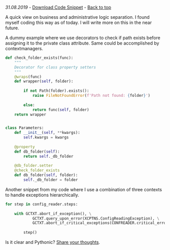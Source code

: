 _31.08.2019_ - [Download Code Snippet](https://github.com/PythonicThoughtsSnippets/PTS-Code-Snippets/blob/master/pts-5.py) - [Back to top](https://pythonicthoughtssnippets.github.io)

A quick view on business and administrative logic separation. I found myself coding this way as of today. I will write more on this in the near future.

A dummy example where we use decorators to check if path exists before assigning it to the private class attribute. Same could be accomplished by contextmanagers.

```python
def check_folder_exists(func):
    """
    Decorator for class property setters
    """
    @wraps(func)
    def wrapper(self, folder):
        
        if not Path(folder).exists():
            raise FileNotFoundError(f'Path not found: {folder}')
        
        else:
            return func(self, folder)
    return wrapper


class Parameters:
    def __init__(self, **kwargs):
        self.kwargs = kwargs
    
    @property
    def db_folder(self):
        return self._db_folder
    
    @db_folder.setter
    @check_folder_exists
    def db_folder(self, folder):
        self._db_folder = folder
```

Another snippet from my code where I use a combination of three contexts to handle exceptions hierarchically.

```python
for step in config_reader.steps:
                
    with GCTXT.abort_if_exception(), \
            GCTXT.query_upon_error(XCPTNS.ConfigReadingException), \
            GCTXT.abort_if_critical_exceptions(CONFREADER.critical_errors):
            
        step()
```

Is it clear and Pythonic? [Share your thoughts](https://github.com/PythonicThoughtsSnippets/PTS-Code-Snippets/issues).
